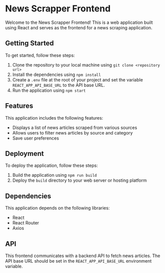 
# News Scrapper Frontend

Welcome to the News Scrapper Frontend! This is a web application built using React and serves as the frontend for a news scraping application.

## Getting Started

To get started, follow these steps:

1. Clone the repository to your local machine using `git clone <repository url>`
2. Install the dependencies using `npm install`
3. Create a `.env` file at the root of your project and set the variable `REACT_APP_API_BASE_URL` to the API base URL.
4. Run the application using `npm start`

## Features

This application includes the following features:

* Displays a list of news articles scraped from various sources
* Allows users to filter news articles by source and category
* Save user preferences

## Deployment

To deploy the application, follow these steps:

1. Build the application using `npm run build`
2. Deploy the `build` directory to your web server or hosting platform

## Dependencies

This application depends on the following libraries:

* React
* React Router
* Axios

## API

This frontend communicates with a backend API to fetch news articles. The API base URL should be set in the `REACT_APP_API_BASE_URL` environment variable.

